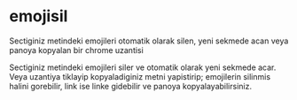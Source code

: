 # emojisil
 Sectiginiz metindeki emojileri otomatik olarak silen, yeni sekmede acan veya panoya kopyalan bir chrome uzantisi

 Sectiginiz metindeki emojileri siler ve otomatik olarak yeni sekmede acar. Veya uzantiya tiklayip kopyaladiginiz metni yapistirip; emojilerin silinmis halini gorebilir, link ise linke gidebilir ve panoya kopyalayabilirsiniz.
